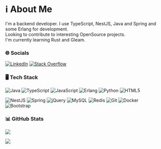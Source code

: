 # ℹ️ About Me
I'm a backend developer. I use TypeScript, NestJS, Java  and Spring and some Erlang for development.<br>Looking to contribute to interesting OpenSource projects. <br>I'm currently learning Rust and Gleam.


### 🌐 Socials
[![LinkedIn](https://img.shields.io/badge/LinkedIn-%230077B5.svg?logo=linkedin&logoColor=white)](https://linkedin.com/in/https://www.linkedin.com/in/lamteiwahlang) [![Stack Overflow](https://img.shields.io/badge/-Stackoverflow-FE7A16?logo=stack-overflow&logoColor=white)](https://stackoverflow.com/users/4209321) 

### 🖥️ Tech Stack
![Java](https://img.shields.io/badge/java-%23ED8B00.svg?style=flat&logo=openjdk&logoColor=white) ![TypeScript](https://img.shields.io/badge/typescript-%23007ACC.svg?style=flat&logo=typescript&logoColor=white) ![JavaScript](https://img.shields.io/badge/javascript-%23323330.svg?style=flat&logo=javascript&logoColor=%23F7DF1E) ![Erlang](https://img.shields.io/badge/Erlang-white.svg?style=flat&logo=erlang&logoColor=a90533) ![Python](https://img.shields.io/badge/python-3670A0?style=flat&logo=python&logoColor=ffdd54) ![HTML5](https://img.shields.io/badge/html5-%23E34F26.svg?style=flat&logo=html5&logoColor=white)

![NestJS](https://img.shields.io/badge/nestjs-%23E0234E.svg?style=flat&logo=nestjs&logoColor=white) ![Spring](https://img.shields.io/badge/spring-%236DB33F.svg?style=flat&logo=spring&logoColor=white) ![jQuery](https://img.shields.io/badge/jquery-%230769AD.svg?style=flat&logo=jquery&logoColor=white) ![MySQL](https://img.shields.io/badge/mysql-4479A1.svg?style=flat&logo=mysql&logoColor=white) ![Redis](https://img.shields.io/badge/redis-%23DD0031.svg?style=flat&logo=redis&logoColor=white) ![Git](https://img.shields.io/badge/git-%23F05033.svg?style=flat&logo=git&logoColor=white) ![Docker](https://img.shields.io/badge/docker-%230db7ed.svg?style=flat&logo=docker&logoColor=white) ![Bootstrap](https://img.shields.io/badge/bootstrap-%238511FA.svg?style=flat&logo=bootstrap&logoColor=white)

### 📊 GitHub Stats
![](https://github-readme-streak-stats.herokuapp.com/?user=themaverik&theme=one_dark_pro&hide_border=false)<br/>

![](https://github-readme-stats.vercel.app/api/top-langs/?username=themaverik&theme=one_dark_pro&hide_border=false&include_all_commits=true&count_private=false&layout=compact)

